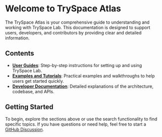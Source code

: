 # Welcome to TrySpace Atlas

The TrySpace Atlas is your comprehensive guide to understanding and working with TrySpace Lab. This documentation is designed to support users, developers, and contributors by providing clear and detailed information.

## Contents

- [**User Guides**](user-guides/getting-started.md): Step-by-step instructions for setting up and using TrySpace Lab.
- [**Examples and Tutorials**](examples-and-tutorials/basic-simulation.md): Practical examples and walkthroughs to help users get started quickly.
- [**Developer Documentation**](developer-documentation/architecture-overview.md): Detailed explanations of the architecture, codebase, and APIs.

## Getting Started

To begin, explore the sections above or use the search functionality to find specific topics.
If you have questions or need help, feel free to start a [GitHub Discussion](https://github.com/TrySpaceOrg/tryspace-lab/discussions).
